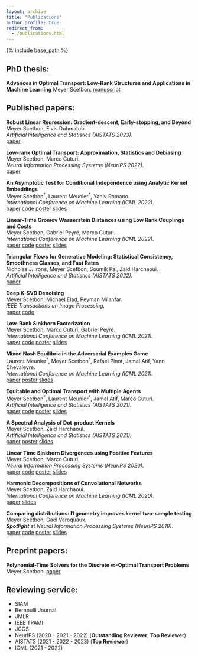 ```yaml
---
layout: archive
title: "Publications"
author_profile: true
redirect_from:
  - /publications.html
---
```



{% include base_path %}

## PhD thesis:
**Advances in Optimal Transport: Low-Rank Structures and Applications in Machine Learning**
Meyer Scetbon.
[manuscript](https://theses.hal.science/tel-04100457/document)


## Published papers:
**Robust Linear Regression: Gradient-descent, Early-stopping, and Beyond**  
Meyer Scetbon, Elvis Dohmatob.  
*Artificial Intelligence and Statistics (AISTATS 2023).*  
[paper](https://arxiv.org/pdf/2301.13486.pdf)


**Low-rank Optimal Transport: Approximation, Statistics and Debiasing**  
Meyer Scetbon, Marco Cuturi.  
*Neural Information Processing Systems (NeurIPS 2022).*  
[paper](https://arxiv.org/pdf/2205.12365.pdf)


**An Asymptotic Test for Conditional Independence using Analytic Kernel Embeddings**  
Meyer Scetbon<sup>\*</sup>, Laurent Meunier<sup>\*</sup>, Yaniv Romano.  
*International Conference on Machine Learning (ICML 2022).*   
[paper](https://arxiv.org/pdf/2110.14868.pdf)
[code](https://github.com/meyerscetbon/lp-ci-test)
[poster](/files/poster_kci_icml_2022.pdf)
[slides](/files/slides_presentation_kci_icml_2022.pdf)


**Linear-Time Gromov Wasserstein Distances using Low Rank Couplings and Costs**  
Meyer Scetbon, Gabriel Peyré, Marco Cuturi.   
*International Conference on Machine Learning (ICML 2022).*  
[paper](https://arxiv.org/pdf/2106.01128.pdf)
[code](https://github.com/meyerscetbon/LinearGromov)
[poster](/files/poster_gw_icml_2022.pdf)
[slides](/files/slides_presentation_gw_icml_2022.pdf)


**Triangular Flows for Generative Modeling: Statistical Consistency, Smoothness Classes, and Fast Rates**  
Nicholas J. Irons, Meyer Scetbon, Soumik Pal, Zaid Harchaoui.  
*Artificial Intelligence and Statistics (AISTATS 2022).*  
[paper](https://arxiv.org/pdf/2112.15595.pdf)  


**Deep K-SVD Denoising**  
Meyer Scetbon, Michael Elad, Peyman Milanfar.   
*IEEE Transactions on Image Processing.*   
[paper](https://arxiv.org/pdf/1909.13164.pdf)
[code](https://github.com/meyerscetbon/Deep-K-SVD)


**Low-Rank Sinkhorn Factorization**    
Meyer Scetbon, Marco Cuturi, Gabriel Peyré.  
*International Conference on Machine Learning (ICML 2021).*  
[paper](https://arxiv.org/abs/2103.04737)
[code](https://github.com/meyerscetbon/LOT)
[poster](/files/poster_LOT_icml_2021.pdf)
[slides](/files/slides_presentation_LOT_icml_2021.pdf)

**Mixed Nash Equilibria in the Adversarial Examples Game**   
Laurent Meunier<sup>\*</sup>, Meyer Scetbon<sup>\*</sup>, Rafael Pinot, Jamal Atif, Yann Chevaleyre.  
*International Conference on Machine Learning (ICML 2021).*   
[paper](https://arxiv.org/pdf/2102.06905.pdf)
[poster](/files/poster_dro_icml_2021.pdf)
[slides](/files/slide_presentation_dro_icml_2021.pdf)


**Equitable and Optimal Transport with Multiple Agents**     
Meyer Scetbon<sup>\*</sup>, Laurent Meunier<sup>\*</sup>, Jamal Atif, Marco Cuturi.  
*Artificial Intelligence and Statistics (AISTATS 2021).*   
[paper](https://arxiv.org/abs/2006.07260)
[code](https://github.com/meyerscetbon/EOT)
[poster](/files/poster_eot_aistats_2021.pdf)
[slides](/files/slide_presentation_eot_aistats_2021.pdf)


**A Spectral Analysis of Dot-product Kernels**    
Meyer Scetbon, Zaid Harchaoui.  
*Artificial Intelligence and Statistics (AISTATS 2021).*  
[paper](https://arxiv.org/abs/2002.12640)
[poster](/files/poster_dotk_aistats_2021.pdf)
[slides](/files/slide_presentation_dotk_aistats_2021.pdf)


**Linear Time Sinkhorn Divergences using Positive Features**   
Meyer Scetbon, Marco Cuturi.   
*Neural Information Processing Systems (NeurIPS 2020).*  
[paper](https://arxiv.org/abs/2006.07057)
[code](https://github.com/meyerscetbon/LinearSinkhorn)
[poster](/files/poster_neurips_2020.pdf)
[slides](/files/slide_presentation_neurips_2020.pdf)


**Harmonic Decompositions of Convolutional Networks**    
Meyer Scetbon, Zaid Harchaoui.    
*International Conference on Machine Learning (ICML 2020).*   
[paper](https://arxiv.org/pdf/2003.12756.pdf)
[slides](/files/Oral_ICML_CNN_2020.pdf)


**Comparing distributions: l1 geometry improves kernel two-sample testing**  
Meyer Scetbon, Gaël Varoquaux.  
***Spotlight*** at *Neural Information Processing Systems (NeurIPS 2019).*  
[paper](https://arxiv.org/pdf/1909.09264.pdf)
[code](https://github.com/meyerscetbon/l1_two_sample_test)
[poster](/files/poster_nips_l1_test.pdf)
[slides](/files/Spotlight_NeurIPS_2019.pdf)

## Preprint papers:
**Polynomial-Time Solvers for the Discrete $\infty$-Optimal Transport Problems**
Meyer Scetbon.
[paper](https://arxiv.org/abs/2304.13467)


## Reviewing service:
* SIAM
* Bernoulli Journal
* JMLR
* IEEE TPAMI
* JCGS
* NeurIPS (2020 - 2021 - 2022) (**Outstanding Reviewer**, **Top Reviewer**)
* AISTATS (2021 - 2022 - 2023) (**Top Reviewer**)
* ICML (2021 - 2022)

